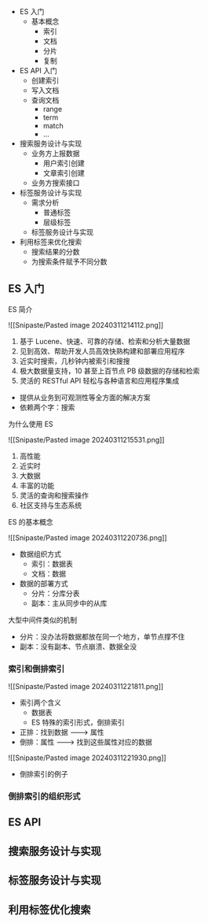 - ES 入门
	- 基本概念
		- 索引
		- 文档
		- 分片
		- 复制
- ES API 入门
	- 创建索引
	- 写入文档
	- 查询文档
		- range
		- term
		- match
		- …
- 搜索服务设计与实现
	- 业务方上报数据
		- 用户索引创建
		- 文章索引创建
	- 业务方搜索接口
- 标签服务设计与实现
	- 需求分析
		- 普通标签
		- 层级标签
	- 标签服务设计与实现
- 利用标签来优化搜索
	- 搜索结果的分数
	- 为搜索条件赋予不同分数  

## ES 入门

ES 简介

![[Snipaste/Pasted image 20240311214112.png]]

1. 基于 Lucene、快速、可靠的存储、检索和分析大量数据
2. 见到高效、帮助开发人员高效快熟构建和部署应用程序
3. 近实时搜索，几秒钟内被索引和搜搜
4. 极大数据量支持，10 甚至上百节点 PB 级数据的存储和检索
5. 灵活的 RESTful API 轻松与各种语言和应用程序集成

- 提供从业务到可观测性等全方面的解决方案
- 依赖两个字：搜索

为什么使用 ES

![[Snipaste/Pasted image 20240311215531.png]]

1. 高性能
2. 近实时
3. 大数据
4. 丰富的功能
5. 灵活的查询和搜索操作
6. 社区支持与生态系统

ES 的基本概念  

![[Snipaste/Pasted image 20240311220736.png]]

- 数据组织方式
	- 索引：数据表
	- 文档：数据
- 数据的部署方式
	- 分片：分库分表
	- 副本：主从同步中的从库

大型中间件类似的机制

- 分片：没办法将数据都放在同一个地方，单节点撑不住
- 副本：没有副本、节点崩溃、数据全没

### 索引和倒排索引

![[Snipaste/Pasted image 20240311221811.png]]

- 索引两个含义
	- 数据表
	- ES 特殊的索引形式，倒排索引
- 正排：找到数据 ---> 属性
- 倒排：属性 ---> 找到这些属性对应的数据

![[Snipaste/Pasted image 20240311221930.png]]

- 倒排索引的例子

### 倒排索引的组织形式

## ES API

## 搜索服务设计与实现

## 标签服务设计与实现

## 利用标签优化搜索
